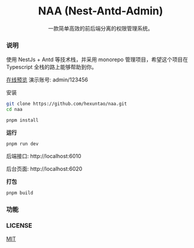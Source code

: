 <h1 align="center">NAA (Nest-Antd-Admin)</h1>

<p align="center">

</p>

<p align="center">一款简单高效的前后端分离的权限管理系统。</p>

### 说明

使用 NestJs + Antd 等技术栈，并采用 monorepo 管理项目，希望这个项目在 Typescript 全栈的路上能够帮助到你。

[在线预览](https://naa.hexuntao.com) 演示账号: admin/123456

安装

```bash
git clone https://github.com/hexuntao/naa.git
cd naa

pnpm install
```

**运行**

```bash
pnpm run dev
```

后端接口: http://localhost:6010

后台页面: http://localhost:6020


**打包**

```bash
pnpm build
```

### 功能

### LICENSE

[MIT](./LICENSE)
